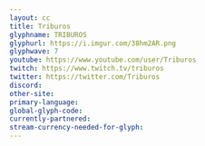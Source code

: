 ```yaml
---
layout: cc
title: Triburos
glyphname: TRIBUROS
glyphurl: https://i.imgur.com/38hm2AR.png
glyphwave: 7
youtube: https://www.youtube.com/user/Triburos
twitch: https://www.twitch.tv/triburos
twitter: https://twitter.com/Triburos
discord: 
other-site: 
primary-language: 
global-glyph-code: 
currently-partnered: 
stream-currency-needed-for-glyph: 
---
```


